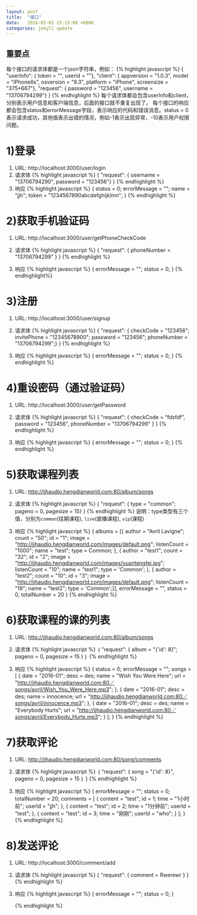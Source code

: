 ```yaml
---
layout: post
title:  "接口"
date:   2016-05-01 15:15:09 +0800
categories: jekyll update
---
```


重要点
---

每个接口的请求体都是一个json字符串，例如：
   {% highlight javascript %}
{
   "userInfo": {
                 token = "",
                 userid = ""},
   "client": {
                 appversion = "1.0.3",
                 model = "iPhone6s",
                 osversion = "9.3",
                 platform = "iPhone",
                 screensize = "375*667"}, 
   "request": {
                 password = "123456",
                 username = "13706794299"}
 }
   {% endhighlight %}
每个请求体都会包含userInfo和client，分别表示用户信息和客户端信息，后面的接口就不重复出现了。
每个接口的响应都会包含status和errorMessage字段，表示响应的代码和错误消息。status = 0 表示请求成功，其他值表示出错的情况，例如-1表示出现异常，-10表示用户权限问题。

1)登录
===

1. URL: http://localhost:3000/user/login
2. 请求体
   {% highlight javascript %}
   {
       "request": {
             username = "13706794290",
             password = "123456"}
    }
   {% endhighlight  %}
3. 响应
   {% highlight javascript %}
    {
        status = 0;
        errorMessage = "";
        name = "jjh";
        token = "1234567890abcdefghijklmn";
    }
  {% endhighlight  %}
  
  
2)获取手机验证码
===

1. URL: http://localhost:3000/user/getPhoneCheckCode
2. 请求体
{% highlight javascript %}
{
    "request": {
        phoneNumber = "13706794299" }
}
{% endhighlight %}

3. 响应
{% highlight javascript %}
{
    errorMessage = "";
    status = 0;
}
{% endhighlight%}

3)注册
===

1. URL: http://localhost:3000/user/signup
2. 请求体
 {% highlight javascript %}
{ 
    "request": {
        checkCode = "123456";
        invitePhone = "12345678900";
        password = "123456";
        phoneNumber = "13706794299";}
}
 {% endhighlight %}

3. 响应
  {% highlight javascript %}
  {
      errorMessage = "";
      status = 0;
  }
  {% endhighlight %}
  
4)重设密码（通过验证码）
===

1. URL: http://localhost:3000/user/getPassword
2. 请求体
 {% highlight javascript %}
{ 
    "request": {
        checkCode = “fdsfdf”,
        password = "123456",
        phoneNumber = "13706794299"
    }
}
 {% endhighlight %}

3. 响应
  {% highlight javascript %}
  {
      errorMessage = "";
      status = 0;
  }
  {% endhighlight %}
  
5)获取课程列表
===

1. URL:  http://jjhaudio.hengdianworld.com:80/album/songs
2. 请求体
   {% highlight javascript %}
{
       "request": {
           type = "common";
   	       pageno = 0,
   	       pagesize = 15}
}
   {% endhighlight  %}
   说明：type类型有三个值，分别为`common`(往期课程), `live`(直播课程), `vip`(课程)
   
3. 响应
   {% highlight javascript %}
   {
       albums =  [{
                       author = "Avril Lavigne";
                       count = "50";
                       id = "1";
                       image = "http://jjhaudio.hengdianworld.com/images/default.png";
                       listenCount = "1000";
                       name = "test";
                       type = Common; },
                   {
                       author = "test1";
                       count = "32";
                       id = "2";
                       image = "http://jjhaudio.hengdianworld.com/images/yuantengfei.jpg";
                       listenCount = "10";
                       name = "test1";
                       type = 'Common'; },
                   {
                       author = "test2";
                       count = "10";
                       id = "3";
                       image = "http://jjhaudio.hengdianworld.com/images/default.png";
                       listenCount = "19";
                       name = "test2";
                       type = 'Common';}],
       errorMessage = "",
       status = 0,
       totalNumber = 20
   }
   {% endhighlight  %}
   
   
6)获取课程的课的列表
===

1. URL:  http://jjhaudio.hengdianworld.com:80/album/songs
2. 请求体
   {% highlight javascript %}
｛
    "request": {
        album = "{'id': 8}";
	    pageno = 0,
	    pagesize = 15 }
 ｝
{% endhighlight  %}

3. 响应
   {% highlight javascript %}
   {
       status = 0;
       errorMessage = "";
       songs =  [
            {
               date = "2016-01";
               desc = des;
               name = "Wish You Were Here";
               url = "http://jjhaudio.hengdianworld.com:80／songs/avril/Wish_You_Were_Here.mp3"; },
            {
               date = "2016-01";
               desc = des;
               name = innocence;
               url = "http://jjhaudio.hengdianworld.com:80／songs/avril/innocence.mp3"; },
            {
               date = "2016-01";
               desc = des;
               name = "Everybody Hurts";
               url = "http://jjhaudio.hengdianworld.com:80／songs/avril/Everybody_Hurts.mp3"; }
       ];
   }
   {% endhighlight  %}
   
   
7)获取评论
===

1. URL:  http://jjhaudio.hengdianworld.com:80/song/comments
2. 请求体
   {% highlight javascript %}
｛
    "request": {
        song = "{'id': 8}",
	    pageno = 0,
	    pagesize = 15 ｝
 }
{% endhighlight  %}

3. 响应
   {% highlight javascript %}
   {
       errorMessage = "";
       status = 0;
       totalNumber = 20;
       comments =  [
          {
               content = "test";
               id = 1;
               time = "1小时前";
               userId = "jjh";
           },
           {
               content = "test";
               id = 2;
               time = "1分钟前";
               userId = "test";
           },
          {
               content = "test";
               id = 3;
               time = "刚刚";
               userId = "who";
           }
       ];
   }
   {% endhighlight  %}
   
   
8)发送评论
===

1. URL:  http://localhost:3000/comment/add
2. 请求体
   {% highlight javascript %}
{
    "request": {
        comment = Rwerewr
    }
}
{% endhighlight  %}

3. 响应
   {% highlight javascript %}
{
    errorMessage = "";
    status = 0;
}

   {% endhighlight  %}
   


